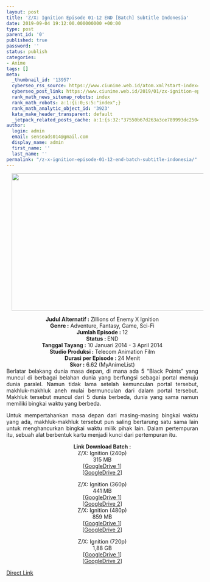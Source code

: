 ```yaml
---
layout: post
title: 'Z/X: Ignition Episode 01-12 END [Batch] Subtitle Indonesia'
date: 2019-09-04 19:12:00.000000000 +00:00
type: post
parent_id: '0'
published: true
password: ''
status: publish
categories:
- Anime
tags: []
meta:
  _thumbnail_id: '13957'
  cyberseo_rss_source: https://www.ciunime.web.id/atom.xml?start-index=3901&max-results=150
  cyberseo_post_link: https://www.ciunime.web.id/2019/01/zx-ignition-episode-01-12-end-batch.html
  rank_math_news_sitemap_robots: index
  rank_math_robots: a:1:{i:0;s:5:"index";}
  rank_math_analytic_object_id: '3923'
  kata_make_header_transparent: default
  _jetpack_related_posts_cache: a:1:{s:32:"37550b67d263a3ce789993dc25046c5f";a:2:{s:7:"expires";i:1652559243;s:7:"payload";a:0:{}}}
author:
  login: admin
  email: senseads014@gmail.com
  display_name: admin
  first_name: ''
  last_name: ''
permalink: "/z-x-ignition-episode-01-12-end-batch-subtitle-indonesia/"
---
```

<div class="separator" style="clear: both; text-align: center;"><a href="https://2.bp.blogspot.com/-4LpegUpVv4E/XEBcRKPag7I/AAAAAAAAH3o/qiEAhfMKvcAwwJuXofOBZ3tKSGvdia9hwCLcBGAs/s1600/ZX%2B-%2BIgnition.jpg" imageanchor="1" style="margin-left: 1em; margin-right: 1em;"><img border="0" data-original-height="720" data-original-width="1280" height="360" src="{{ site.baseurl }}/assets/2019/09/ZX%2B-%2BIgnition.jpg" width="640" /></a></div>
<p>
<div style="text-align: center;"><b>Judul</b><b><b> Alternatif</b> :</b> Zillions of Enemy X Ignition</div>
<div style="text-align: center;"><b><b>Genre :</b></b> Adventure, Fantasy, Game, Sci-Fi</div>
<div style="text-align: center;"><b>Jumlah Episode :</b> 12<br /><b>Status :&nbsp;</b>END<br /><b>Tanggal Tayang :</b> 10 Januari 2014 - 3 April 2014<br /><b>Studio Produksi : </b>Telecom Animation Film<br /><b>Durasi per Episode :&nbsp;</b>24 Menit</div>
<div style="text-align: center;"><b>Skor :</b> 6.62 (MyAnimeList)</div>
<div style="text-align: center;"></div>
<div style="text-align: justify;">Berlatar belakang dunia masa depan, di mana ada 5 “Black Points” yang muncul di berbagai belahan dunia yang berfungsi sebagai portal menuju dunia paralel. Namun tidak lama setelah kemunculan portal tersebut, makhluk-makhluk aneh mulai bermunculan dari dalam portal tersebut. Makhluk tersebut muncul dari 5 dunia berbeda, dunia yang sama namun memiliki bingkai waktu yang berbeda.</p>
<p>Untuk mempertahankan masa depan dari masing-masing bingkai waktu yang ada, makhluk-makhluk tersebut pun saling bertarung satu sama lain untuk menghancurkan bingkai waktu milik pihak lain. Dalam pertempuran itu, sebuah alat berbentuk kartu menjadi kunci dari pertempuran itu.</p></div>
<div style="text-align: justify;"></div>
<div style="text-align: justify;"></div>
<div style="text-align: center;"><b>Link Download Batch :</b></div>
<div style="text-align: center;">
<div style="text-align: center;">Z/X: Ignition (240p)</div>
<div style="text-align: center;">315 MB<br />[<a href="https://drive.google.com/file/d/1fH5xyumxaOnzC1-GgP7PiPEhueNJNMut/view" target="_blank" rel="noopener">GoogleDrive 1</a>]<br />[<a href="https://drive.google.com/file/d/1rCdEmqcm0bNas76Xzx_40IGPjdlZ7vwM/view" target="_blank" rel="noopener">GoogleDrive 2</a>]</p>
</div>
</div>
<div style="text-align: center;">Z/X: Ignition (360p)</div>
<div style="text-align: center;">441 MB</div>
<div style="text-align: center;">[<a href="https://drive.google.com/file/d/16poeFajYRo1-JrmEdhN2snbQUS6YC7Fl/view" target="_blank" rel="noopener">GoogleDrive 1</a>]<br />[<a href="https://drive.google.com/file/d/1TOCGjJatzRM2S8IKhLuhe7pbmD9cg3Jp/view" target="_blank" rel="noopener">GoogleDrive 2</a>]</div>
<div style="text-align: center;"></div>
<div style="text-align: center;">Z/X: Ignition (480p)<br />859 MB</div>
<div style="text-align: center;">[<a href="https://drive.google.com/file/d/1bd8TDjtX2WeAmZyeeWOn3if3UJP6Bz5v/view" target="_blank" rel="noopener">GoogleDrive 1</a>]<br />[<a href="https://drive.google.com/file/d/1Jp7iNXIewFBD5Hn4vJz9hIit0MSoKjGq/view" target="_blank" rel="noopener">GoogleDrive 2</a>]</p>
<p>Z/X: Ignition (720p)<br />1,88 GB<br />[<a href="https://drive.google.com/file/d/17jFML-YPFX7KA3GZyrZaHPAawueBWjws/view" target="_blank" rel="noopener">GoogleDrive 1</a>]<br />[<a href="https://drive.google.com/file/d/1oVFD6EoivH5sVbjcsCFkeGmQSrpcADKK/view" target="_blank" rel="noopener">GoogleDrive 2</a>]</div>
<link rel="stylesheet" href="https://cdnjs.cloudflare.com/ajax/libs/font-awesome/4.7.0/css/font-awesome.min.css" />
<div class="divbtn"> <a href="https://handymansurrender.com/fihup8buzv?key=94550f7ce39444073321dde3b8782f97" class="btn"><i class="fa fa-download"></i> Direct Link</a> </div>
